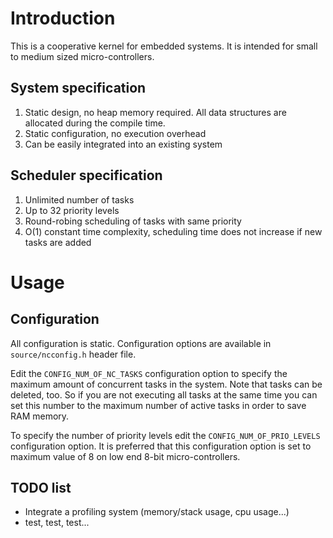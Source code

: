 
# Introduction 

This is a cooperative kernel for embedded systems. It is intended for small to
medium sized micro-controllers.

## System specification
1. Static design, no heap memory required. All data structures are allocated
    during the compile time.
2. Static configuration, no execution overhead
3. Can be easily integrated into an existing system

## Scheduler specification
1. Unlimited number of tasks
2. Up to 32 priority levels
3. Round-robing scheduling of tasks with same priority
4. O(1) constant time complexity, scheduling time does not increase if new tasks 
    are added

# Usage
## Configuration
All configuration is static. Configuration options are available in 
`source/ncconfig.h` header file. 

Edit the `CONFIG_NUM_OF_NC_TASKS` configuration option to specify the maximum 
amount of concurrent tasks in the system. Note that tasks can be deleted, too.
So if you are not executing all tasks at the same time you can set this number
to the maximum number of active tasks in order to save RAM memory.

To specify the number of priority levels edit the `CONFIG_NUM_OF_PRIO_LEVELS`
configuration option. It is preferred that this configuration option is set to
maximum value of 8 on low end 8-bit micro-controllers.

## TODO list

- Integrate a profiling system (memory/stack usage, cpu usage...)
- test, test, test...


